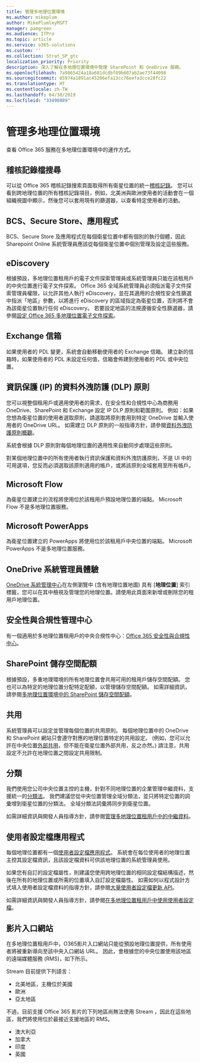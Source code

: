 ```yaml
---
title: 管理多地理位置環境
ms.author: mikeplum
author: MikePlumleyMSFT
manager: pamgreen
ms.audience: ITPro
ms.topic: article
ms.service: o365-solutions
ms.custom: ''
ms.collection: Strat_SP_gtc
localization_priority: Priority
description: 深入了解在多地理位置環境中管理 SharePoint 和 OneDrive 服務。
ms.openlocfilehash: 7a9865424a18a681dcdbf89b607ab2ae73f44098
ms.sourcegitcommit: 85974a1891ac45286efa13cc76eefa3cce28fc22
ms.translationtype: HT
ms.contentlocale: zh-TW
ms.lasthandoff: 04/30/2019
ms.locfileid: "33490889"
---
```

# <a name="administering-a-multi-geo-environment"></a>管理多地理位置環境

查看 Office 365 服務在多地理位置環境中的運作方式。

## <a name="audit-log-search"></a>稽核記錄檔搜尋

可以從 Office 365 稽核記錄搜索頁面取得所有衛星位置的統一[稽核記錄](https://support.office.com/article/0d4d0f35-390b-4518-800e-0c7ec95e946c)。 您可以看到跨地理位置的所有稽核記錄項目，例如，北美洲與歐洲使用者的活動會在一個組織視圖中顯示，然後您可以套用現有的篩選器，以查看特定使用者的活動。

## <a name="bcs-secure-store-apps"></a>BCS、Secure Store、應用程式

BCS、Secure Store 及應用程式在每個衛星位置中都有個別的執行個體，因此 Sharepoint Online 系統管理員應該從每個衛星位置中個別管理及設定這些服務。

## <a name="ediscovery"></a>eDiscovery 

根據預設，多地理位置租用戶的電子文件探索管理員或系統管理員只能在該租用戶的中央位置進行電子文件探索。 Office 365 全域系統管理員必須指派電子文件探索管理員權限，以允許其他人執行 eDiscovery，並在其適用的合規性安全性篩選中指派「地區」參數，以將進行 eDiscovery 的區域指定為衛星位置，否則將不會為該衛星位置執行任何 eDiscovery。 若要設定地區的法規遵循安全性篩選器，請參閱[設定 Office 365 多地理位置電子文件探索](multi-geo-ediscovery-configuration.md)。

## <a name="exchange-mailboxes"></a>Exchange 信箱

如果使用者的 PDL 變更，系統會自動移動使用者的 Exchange 信箱。 建立新的信箱時，如果使用者的 PDL 未設定任何值，信箱會佈建到使用者的 PDL 或中央位置。

## <a name="information-protection-ip-data-loss-prevention-dlp-policy"></a>資訊保護 (IP) 的資料外洩防護 (DLP) 原則

您可以視整個租用戶或適用使用者的需求，在安全性和合規性中心為商務用 OneDrive、SharePoint 和 Exchange 設定 IP DLP 原則和範圍原則。 例如：如果您想為衛星位置的使用者選取原則，請選取將原則套用到特定 OneDrive 並輸入使用者的 OneDrive URL。 如需建立 DLP 原則的一般指導方針，請參閱[資料外洩防護原則概觀](https://support.office.com/article/1966b2a7-d1e2-4d92-ab61-42efbb137f5e)。

系統會根據 DLP 原則對每個地理位置的適用性來自動同步處理這些原則。

對某個地理位置中的所有使用者執行資訊保護和資料外洩防護原則，不是 UI 中的可用選項，您反而必須選取該原則適用的帳戶，或將該原則全域套用至所有帳戶。

## <a name="microsoft-flow"></a>Microsoft Flow

為衛星位置建立的流程將使用位於該租用戶預設地理位置的端點。  Microsoft Flow 不是多地理位置服務。 

## <a name="microsoft-powerapps"></a>Microsoft PowerApps

為衛星位置建立的 PowerApps 將使用位於該租用戶中央位置的端點。 Microsoft PowerApps 不是多地理位置服務。 

## <a name="onedrive-administrator-experience"></a>OneDrive 系統管理員體驗

[OneDrive 系統管理中心](https://admin.onedrive.com)在左側瀏覽中 (含有地理位置地圖) 具有 [**地理位置**] 索引標籤，您可以在其中檢視及管理您的地理位置。請使用此頁面來新增或刪除您的租用戶地理位置。

## <a name="security-and-compliance-admin-center"></a>安全性與合規性管理中心

有一個適用於多地理位置租用戶的中央合規性中心：[Office 365 安全性與合規性中心](https://protection.office.com/?rfr=AdminCenter\#/homepage)。

## <a name="sharepoint-storage-quota"></a>SharePoint 儲存空間配額

根據預設，多重地理環境的所有地理位置會共用可用的租用戶儲存空間配額。  您也可以為特定的地理位置分配特定配額，以管理儲存空間配額。 如需詳細資訊，請參閱[多地理位置環境中的 SharePoint 儲存空間配額](sharepoint-multi-geo-storage-quota.md)。

## <a name="sharing"></a>共用

系統管理員可以設定並管理每個位置的共用原則。 每個地理位置中的 OneDrive 和 SharePoint 網站只會遵守對應的地理位置特定的共用設定。 (例如，您可以允許在中央位置[外部共用](https://support.office.com/article/C8A462EB-0723-4B0B-8D0A-70FEAFE4BE85)，但不能在衛星位置外部共用，反之亦然。) 請注意，共用設定不允許在地理位置之間設定共用限制。

## <a name="taxonomy"></a>分類

我們使用您公司中央位置主控的主機，針對不同地理位置的企業管理中繼資料，支援統一的[分類法](https://docs.microsoft.com/sharepoint/managed-metadata)。 我們建議您從中央位置管理全域分類法，並只將特定位置的詞彙增到衛星位置的分類法。 全域分類法詞彙將同步到衛星位置。

如需詳細資訊與開發人員指導方針，請參閱[管理多地理位置租用戶中的中繼資料](https://docs.microsoft.com/sharepoint/dev/solution-guidance/multigeo-managedmetadata)。

## <a name="user-profile-application"></a>使用者設定檔應用程式

每個地理位置都有一個[使用者設定檔應用程式](https://docs.microsoft.com/sharepoint/manage-user-profiles)。 系統會在每位使用者的地理位置主控其設定檔資訊，且該設定檔資料可供該地理位置的系統管理員使用。

如果您有自訂的設定檔屬性，則建議您使用跨地理位置的相同設定檔結構描述，然後在所有的地理位置或所需的位置填入自訂設定檔屬性。 如需如何以程式設計方式填入使用者設定檔資料的指導方針，請參閱[大量使用者設定檔更新 API](https://docs.microsoft.com/sharepoint/dev/solution-guidance/bulk-user-profile-update-api-for-sharepoint-online)。

如需詳細資訊與開發人員指導方針，請參閱[在多地理位置租用戶中使用使用者設定檔](https://docs.microsoft.com/sharepoint/dev/solution-guidance/multigeo-userprofileexperience)。

## <a name="video-portal"></a>影片入口網站

在多地理位置租用戶中，O365影片入口網站只能從預設地理位置提供，所有使用者將被重新導向至該中央入口網站 URL。 因此，會根據您的中央位置使用該地區的遠端媒體服務 (RMS)，如下所示。

Stream 目前提供下列語言：

- 北美地區，主機位於美國 
- 歐洲
- 亞太地區

不過，目前支援 Office 365 影片的下列地區尚無法使用 Stream ，因此在這些地區，我們將使用位於最接近支援地區的 RMS。

- 澳大利亞
- 加拿大
- 印度
- 英國
